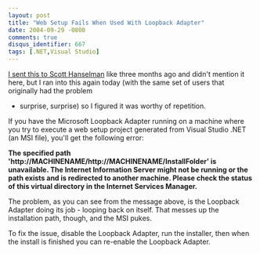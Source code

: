 ```yaml
---
layout: post
title: "Web Setup Fails When Used With Loopback Adapter"
date: 2004-09-29 -0800
comments: true
disqus_identifier: 667
tags: [.NET,Visual Studio]
---
```

[I sent this to Scott
Hanselman](http://www.hanselman.com/blog/PermaLink.aspx?guid=c45d4e3c-4883-4686-bf95-793b1863ff8c)
like three months ago and didn't mention it here, but I ran into this
again today (with the same set of users that originally had the problem
- surprise, surprise) so I figured it was worthy of repetition.
 
 If you have the Microsoft Loopback Adapter running on a machine where
you try to execute a web setup project generated from Visual Studio .NET
(an MSI file), you'll get the following error:
 
 **The specified path
'http://MACHINENAME/http://MACHINENAME/InstallFolder' is unavailable.
The Internet Information Server might not be running or the path exists
and is redirected to another machine. Please check the status of this
virtual directory in the Internet Services Manager.**
 
 The problem, as you can see from the message above, is the Loopback
Adapter doing its job - looping back on itself. That messes up the
installation path, though, and the MSI pukes.
 
 To fix the issue, disable the Loopback Adapter, run the installer, then
when the install is finished you can re-enable the Loopback Adapter.

